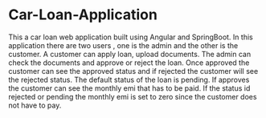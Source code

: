# Car-Loan-Application
This a car loan web application built using Angular and SpringBoot. In this application there are two users , one is the admin and the other is the customer. A customer can apply loan, upload documents. The admin can check the documents and approve or reject the loan. Once approved the customer can see the approved status and if rejected the customer will see the rejected status. The default status of the loan is pending. If approves the customer can see the monthly emi that has to be paid. If the status id rejected or pending the monthly emi is set to zero since the customer does not have to pay.
